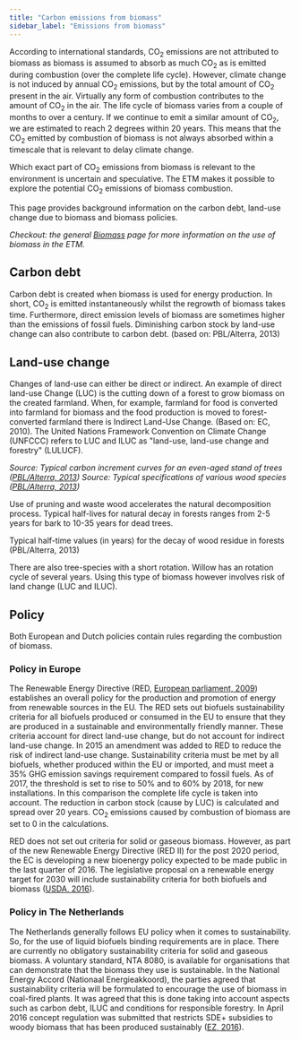 ```yaml
---
title: "Carbon emissions from biomass"
sidebar_label: "Emissions from biomass"
---
```


According to international standards, CO<sub>2</sub> emissions are not attributed to biomass as biomass is assumed to absorb as much CO<sub>2</sub> as is emitted during combustion (over the complete life cycle). However, climate change is not induced by annual CO<sub>2</sub> emissions, but by the total amount of CO<sub>2</sub> present in the air. Virtually any form of combustion contributes to the amount of CO<sub>2</sub> in the air. The life cycle of biomass varies from a couple of months to over a century. If we continue to emit a similar amount of CO<sub>2</sub>, we are estimated to reach 2 degrees within 20 years. This means that the CO<sub>2</sub> emitted by combustion of biomass is not always absorbed within a timescale that is relevant to delay climate change. 

Which exact part of CO<sub>2</sub> emissions from biomass is relevant to the environment is uncertain and speculative. The ETM makes it possible to explore the potential CO<sub>2</sub> emissions of biomass combustion.

This page provides background information on the carbon debt, land-use change due to biomass and biomass policies.

_Checkout: the general [Biomass](/biomass) page for more information on the use of biomass in the ETM._

## Carbon debt
Carbon debt is created when biomass is used for energy production. In short, CO<sub>2</sub> is emitted instantaneously whilst the regrowth of biomass takes time. Furthermore, direct emission levels of biomass are sometimes higher than the emissions of fossil fuels. Diminishing carbon stock by land-use change can also contribute to carbon debt. (based on: PBL/Alterra, 2013)

## Land-use change
Changes of land-use can either be direct or indirect. An example of direct land-use Change (LUC) is the cutting down of a forest to grow biomass on the created farmland. When, for example, farmland for food is converted into farmland for biomass and the food production is moved to forest-converted farmland there is Indirect Land-Use Change. (Based on: EC, 2010). The United Nations Framework Convention on Climate Change (UNFCCC) refers to LUC and ILUC as "land-use, land-use change and forestry" (LULUCF).
 
_Source: Typical carbon increment curves for an even-aged stand of trees (<a href="#ref">PBL/Alterra, 2013</a>)_
_Source: Typical specifications of various wood species (<a href="#ref">PBL/Alterra, 2013</a>)_

Use of pruning and waste wood accelerates the natural decomposition process. Typical half-lives for natural decay in forests ranges from 2-5 years for bark to 10-35 years for dead trees.
 
Typical half-time values (in years) for the decay of wood residue in forests (PBL/Alterra, 2013)

There are also tree-species with a short rotation. Willow has an rotation cycle of several years. Using this type of biomass however involves risk of land change (LUC and ILUC).

## Policy
Both European and Dutch policies contain rules regarding the combustion of biomass. 

### Policy in Europe
The Renewable Energy Directive (RED, [European parliament, 2009](#references)) establishes an overall policy for the production and promotion of energy from renewable sources in the EU. The RED sets out biofuels sustainability criteria for all biofuels produced or consumed in the EU to ensure that they are produced in a sustainable and environmentally friendly manner. These criteria account for direct land-use change, but do not account for indirect land-use change. In 2015 an amendment was added to RED to reduce the risk of indirect land-use change.
Sustainability criteria must be met by all biofuels, whether produced within the EU or imported, and must meet a 35% GHG emission savings requirement compared to fossil fuels. As of 2017, the threshold is set to rise to 50% and to 60% by 2018, for new installations. In this comparison the complete life cycle is taken into account. The reduction in carbon stock (cause by LUC) is calculated and spread over 20 years. CO<sub>2</sub> emissions caused by combustion of biomass are set to 0 in the calculations.

RED does not set out criteria for solid or gaseous biomass. However, as part of the new Renewable Energy Directive (RED II) for the post 2020 period, the EC is developing a new bioenergy policy expected to be made public in the last quarter of 2016. The legislative proposal on a renewable energy target for 2030 will include sustainability criteria for both biofuels and biomass ([USDA, 2016](#references)).

### Policy in The Netherlands
The Netherlands generally follows EU policy when it comes to sustainability. So, for the use of liquid biofuels binding requirements are in place. There are currently no obligatory sustainability criteria for solid and gaseous biomass. A voluntary standard, NTA 8080, is available for organisations that can demonstrate that the biomass they use is sustainable.
In the National Energy Accord (Nationaal Energieakkoord), the parties agreed that sustainability criteria will be formulated to encourage the use of biomass in coal-fired plants. It was agreed that this is done taking into account aspects such as carbon debt, ILUC and conditions for responsible forestry. In April 2016 concept regulation was submitted that restricts SDE+ subsidies to woody biomass that has been produced sustainably ([EZ, 2016](#references)).
